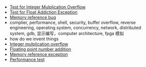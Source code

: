 - [Test for Integer Mulplication Overflow](./mul_test.cpp)
- [Test for Float Addiction Exception](./add_test.cpp)
- [Memory reference bug](./mem_ref_bug.cpp)
- complier, performance, shell, security, buffer overflow, reverse engineering, operating system, concurrency, network, distributed system, gdb, 显示编写，computer architecture, fpga 模拟
- how do we invent things
- [Integer mulplication overflow](./mul_test.cpp)
- [Floating point number addition](./add_test.cpp)
- [Memory reference exception](./mem_ref_bug.cpp)
- [Performance test](./perf.cpp)